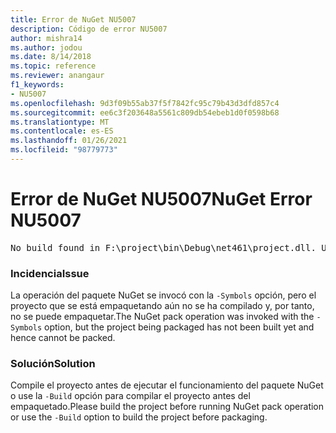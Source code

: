 ```yaml
---
title: Error de NuGet NU5007
description: Código de error NU5007
author: mishra14
ms.author: jodou
ms.date: 8/14/2018
ms.topic: reference
ms.reviewer: anangaur
f1_keywords:
- NU5007
ms.openlocfilehash: 9d3f09b55ab37f5f7842fc95c79b43d3dfd857c4
ms.sourcegitcommit: ee6c3f203648a5561c809db54ebeb1d0f0598b68
ms.translationtype: MT
ms.contentlocale: es-ES
ms.lasthandoff: 01/26/2021
ms.locfileid: "98779773"
---
```

# <a name="nuget-error-nu5007"></a><span data-ttu-id="f8f04-103">Error de NuGet NU5007</span><span class="sxs-lookup"><span data-stu-id="f8f04-103">NuGet Error NU5007</span></span>
<pre>No build found in F:\project\bin\Debug\net461\project.dll. Use the -Build option or build the project.</pre>

### <a name="issue"></a><span data-ttu-id="f8f04-104">Incidencia</span><span class="sxs-lookup"><span data-stu-id="f8f04-104">Issue</span></span>

<span data-ttu-id="f8f04-105">La operación del paquete NuGet se invocó con la `-Symbols` opción, pero el proyecto que se está empaquetando aún no se ha compilado y, por tanto, no se puede empaquetar.</span><span class="sxs-lookup"><span data-stu-id="f8f04-105">The NuGet pack operation was invoked with the `-Symbols` option, but the project being packaged has not been built yet and hence cannot be packed.</span></span>


### <a name="solution"></a><span data-ttu-id="f8f04-106">Solución</span><span class="sxs-lookup"><span data-stu-id="f8f04-106">Solution</span></span>

<span data-ttu-id="f8f04-107">Compile el proyecto antes de ejecutar el funcionamiento del paquete NuGet o use la `-Build` opción para compilar el proyecto antes del empaquetado.</span><span class="sxs-lookup"><span data-stu-id="f8f04-107">Please build the project before running NuGet pack operation or use the `-Build` option to build the project before packaging.</span></span>

